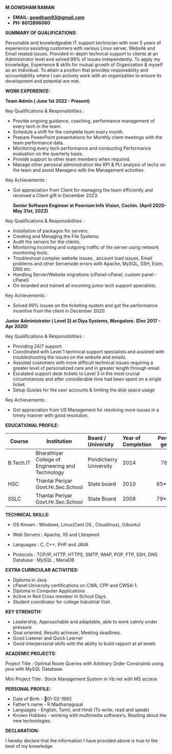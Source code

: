 ﻿**M.GOWDHAM RAMAN**
 - **EMAIL: [gowdham93@gmail.com ](mailto:gowdham93@gmail.com)**
- **PH: 8012896060**

**SUMMARY OF QUALIFICATIONS:**

Personable and knowledgeable IT support technician with over 5 years of experience assisting customers with various Linux server, Website and Email related issues. Provided in-depth technical support to clients at an Administrator level and solved 99% of issues independently. To apply my knowledge, Experience & skills for mutual growth of Organization & myself as an individual. To attain a position that provides responsibility and accountability where I can actively work with an organization to ensure its development and potential are met.

**WORK EXPERIENCE:**

**Team Admin ( June 1st 2022 - Present)**

Key Qualifications & Responsibilities :

- Provide ongoing guidance, coaching, performance management of every tech in the team.
- Schedule a shift for the complete team every month.
- Prepare PowerPoint presentations for Monthly client meetings with the team performance data.
- Monitoring every tech performance and conducting Performance evaluation on the quarterly basis.
- Provide support to other team members when required.
- Manage other personal administration like KPI & PLI analysis of techs on the team and assist Managers with the Management activities.

 Key Achievements :

- Got appreciation from Client for managing the team efficiently and received a Client gift in December 2023.

  **Senior Software Engineer at Poornam Info Vision, Cochin. (April 2020- May 31st, 2022)**

Key Qualifications & Responsibilities :

- Installation of packages for servers.
- Creating and Managing the File Systems.
- Audit the servers for the clients.
- Monitoring incoming and outgoing traffic of the server using network monitoring tools.
- Troubleshoot complex website issues , account load issues, Email problems and other Serverside errors with Apache, MySQL, SSH, Exim, DNS etc.
- Handling Server/Website migrations (cPanel-cPanel, custom panel - cPanel)
- On-boarded and trained all incoming junior tech support specialists.

Key Achievements :

- Solved 99% issues on the ticketing system and got the performance incentive from the client in December 2020.

**Junior Administrator ( Level 2) at Diya Systems, Mangalore. (Dec 2017 - Apr 2020)**

Key Qualifications & Responsibilities :

- Providing 24/7 support.
- Coordinated with Level 1 technical support specialists and assisted with troubleshooting the issues on the website and emails.
- Assisted customers with more difficult technical issues requiring a greater level of personalized care and in greater length through email.
- Escalated support desk tickets to Level 3 in the most crucial circumstances and after considerable time had been spent on a single ticket.
- Setup Quotas for the user accounts & limiting the disk space usage

Key Achievements :

- Got appreciation from US Management for resolving more issues in a timely manner with good resolution.

**EDUCATIONAL PROFILE:**


|**Course**|**Institution**|**Board / University**|**Year of Completion**|**Percenta ge (%)**|
| - | - | :- | :- | :-: |
|B.Tech.IT|Bharathiyar College of Engineering and Technology|Pondicherry University|2014|78\.6%|
|HSC|Thantai Periyar Govt.Hr.Sec.School|State board|2010|65**%**|
|SSLC|Thantai Periyar Govt.Hr.Sec.School|State Board|2008|79**%**|

**TECHNICAL SKILLS:**

- OS Known : Windows, Linux(Cent OS , Cloudlinux), (Ubuntu)

- Web Servers : Apache, IIS and Litespeed

- Languages : C, C++, PHP and JAVA

- Protocols : TCP/IP, HTTP, HTTPS, SMTP, IMAP, POP, FTP, SSH, DNS Database : MySQL , MariaDB

**EXTRA CURRICULAR ACTIVITIES:**

- Diploma in Java
- cPanel University certifications on CWA, CPP and CWSA-1.
- Diploma in Computer Applications
- Active in Red Cross member in School Days.
- Student coordinator for college Industrial Visit.

**KEY STRENGTH:**

- Leadership, Approachable and adaptable, able to work calmly under pressure
- Goal oriented, Results achiever, Meeting deadlines.
- Good Listener and Quick Learner
- Good interpersonal skills with the ability to build rapport at all levels

**ACADEMIC PROJECTS:**

Project Title : Optimal Route Queries with Arbitrary Order Constraints using java with MySQL Database.

Mini Project Title : Stock Management System in Vb.net with MS access

**PERSONAL PROFILE:**

- Date of Birth - 01-02-1993
- Father’s name - R.Madhanagopal
- Languages - English, Tamil, and Hindi (To write, read and speak)
- Known Hobbies - working with multimedia software’s, Reading about the new technologies.


**DECLARATION:**

I hereby declare that the information I have provided above is true to the best of my knowledge. 


